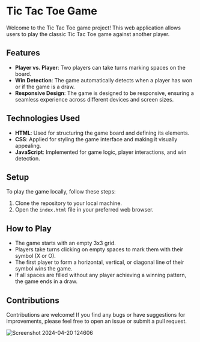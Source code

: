 # Tic Tac Toe Game

Welcome to the Tic Tac Toe game project! This web application allows users to play the classic Tic Tac Toe game against another player.

## Features
- **Player vs. Player**: Two players can take turns marking spaces on the board.
- **Win Detection**: The game automatically detects when a player has won or if the game is a draw.
- **Responsive Design**: The game is designed to be responsive, ensuring a seamless experience across different devices and screen sizes.

## Technologies Used
- **HTML**: Used for structuring the game board and defining its elements.
- **CSS**: Applied for styling the game interface and making it visually appealing.
- **JavaScript**: Implemented for game logic, player interactions, and win detection.

## Setup
To play the game locally, follow these steps:
1. Clone the repository to your local machine.
2. Open the `index.html` file in your preferred web browser.

## How to Play
- The game starts with an empty 3x3 grid.
- Players take turns clicking on empty spaces to mark them with their symbol (X or O).
- The first player to form a horizontal, vertical, or diagonal line of their symbol wins the game.
- If all spaces are filled without any player achieving a winning pattern, the game ends in a draw.

## Contributions
Contributions are welcome! If you find any bugs or have suggestions for improvements, please feel free to open an issue or submit a pull request.

![Screenshot 2024-04-20 124606](https://github.com/Yugal-kosamshile/internship_task_4/assets/140834062/34ff08b0-8b82-4779-9da7-c0a12b0bf923)
